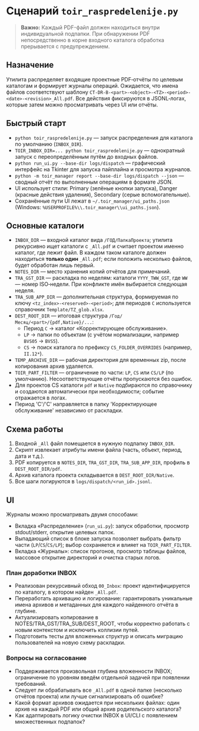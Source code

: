 # Сценарий `toir_raspredelenije.py`

> **Важно:** Каждый PDF-файл должен находиться внутри индивидуальной подпапки. При обнаружении PDF непосредственно в корне входного каталога обработка прерывается с предупреждением.

## Назначение
Утилита распределяет входящие проектные PDF‑отчёты по целевым каталогам и формирует журналы операций. Ожидается, что имена файлов соответствуют шаблону `CT-DR-B-<part>-<object>-<TZ>-<period>-<date>-<revision>_All.pdf`. Все действия фиксируются в JSONL‑логах, которые затем можно просматривать через UI или отчёты.

## Быстрый старт
- `python toir_raspredelenije.py` — запуск распределения для каталога по умолчанию (`INBOX_DIR`).
- `TOIR_INBOX_DIR=... python toir_raspredelenije.py` — однократный запуск с переопределённым путём до входных файлов.
- `python run_ui.py --base-dir logs/dispatch` — графический интерфейс на Tkinter для запуска пайплайна и просмотра журналов.
- `python -m toir_manager report --base-dir logs/dispatch --json` — сводный отчёт по выполненным операциям в формате JSON.
- UI использует стили: Primary (зелёные кнопки запуска), Danger (красные действия удаления), Secondary (серые вспомогательные).
- Сохранённые пути UI лежат в `~/.toir_manager/ui_paths.json` (Windows: `%USERPROFILE%\\.toir_manager\\ui_paths.json`).

## Основные каталоги
- `INBOX_DIR` — входной каталог вида `/ГОД/ПапкаПроекта`; утилита рекурсивно ищет каталоги с `_All.pdf` и считает проектом именно каталог, где лежит файл. В каждом таком каталоге должен находиться **только один** `_All.pdf`; если положить несколько файлов, будет обработан лишь первый.
- `NOTES_DIR` — место хранения копий отчётов для примечаний.
- `TRA_GST_DIR` — раскладка по неделям: каталоги `YYYY_TWW_GST`, где `WW` — номер ISO‑недели. При конфликте имён выбирается следующая неделя.
- `TRA_SUB_APP_DIR` — дополнительная структура, формируемая по ключу `<tz_index>-<reserved>-<period>`; для периодов `C` используется справочник `Template/TZ_glob.xlsx`.
- `DEST_ROOT_DIR` — итоговая структура `/Год/Месяц/<part>/{pdf,Native}/...`:
  - Период `C` → каталог «Корректирующее обслуживание».
  - `LP` → папки по объектам (с учётом нормализации, например `BVS05` → `BVS5`).
  - `CS` → поиск каталога по префиксу `CS_FOLDER_OVERRIDES` (например, `II.12*`).
- `TEMP_ARCHIVE_DIR` — рабочая директория для временных zip, после копирования архив удаляется.
- `TOIR_PART_FILTER` — ограничение по части: `LP`, `CS` или `CS/LP` (по умолчанию). Несоответствующие отчёты пропускаются без ошибок.
- Для проектов CS каталоги `pdf` и `Native` подбираются по справочнику и создаются автоматически при необходимости; событие отражается в логах.
- Период 'C'/'С' направляется в папку 'Корректирующее обслуживание' независимо от раскладки.

## Схема работы
1. Входной `_All` файл помещается в нужную подпапку `INBOX_DIR`.
2. Скрипт извлекает атрибуты имени файла (часть, объект, период, дата и т.д.).
3. PDF копируется в `NOTES_DIR`, `TRA_GST_DIR`, `TRA_SUB_APP_DIR`, профиль в `DEST_ROOT_DIR/pdf`.
4. Архив каталога проекта складывается в `DEST_ROOT_DIR/Native`.
5. Все шаги логируются в `logs/dispatch/<run_id>.jsonl`.

## UI
Журналы можно просматривать двумя способами:
- Вкладка «Распределение» (`run_ui.py`): запуск обработки, просмотр stdout/stderr, открытие целевых папок.
- Выпадающий список в блоке запуска позволяет выбрать фильтр части (`LP`/`CS`/`CS/LP`); выбор сохраняется и влияет на `TOIR_PART_FILTER`.
- Вкладка «Журналы»: список прогонов, просмотр таблицы файлов, массовое открытие директорий и очистка старых логов.

### План доработки INBOX
- Реализован рекурсивный обход `00_Inbox`: проект идентифицируется по каталогу, в котором найден `_All.pdf`.
- Переработать архивацию и логирование: гарантировать уникальные имена архивов и метаданных для каждого найденного отчёта в глубине.
- Актуализировать копирование в NOTES/TRA_GST/TRA_SUB/DEST_ROOT, чтобы корректно работать с новым контекстом и исключить коллизии путей.
- Подготовить тесты для вложенных структур и описать миграцию пользователей на новую схему раскладки.

### Вопросы на согласование
- Поддерживается произвольная глубина вложенности INBOX; ограничение по уровням введём отдельной задачей при появлении требований.
- Следует ли обрабатывать все `_All.pdf` в одной папке (несколько отчётов проекта) или лучше сигнализировать об ошибке?
- Какой формат архивов ожидается при нескольких файлах: один архив на каждый PDF или общий архив родительского каталога?
- Как адаптировать логику очистки INBOX в UI/CLI с появлением множественных подпапок?

